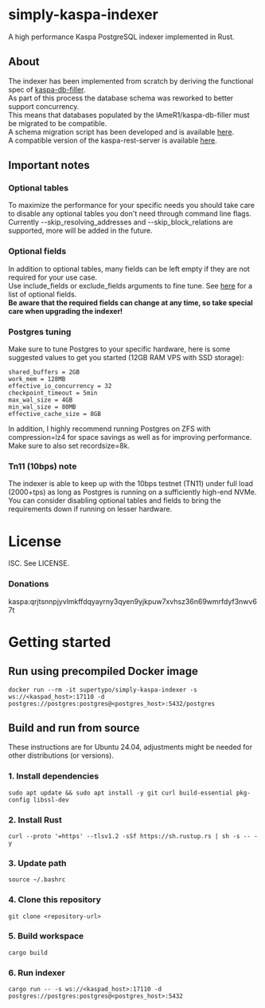 # simply-kaspa-indexer
A high performance Kaspa PostgreSQL indexer implemented in Rust.  

## About
The indexer has been implemented from scratch by deriving the functional spec of [kaspa-db-filler](https://github.com/lAmeR1/kaspa-db-filler).  
As part of this process the database schema was reworked to better support concurrency.  
This means that databases populated by the lAmeR1/kaspa-db-filler must be migrated to be compatible.  
A schema migration script has been developed and is available [here](https://github.com/supertypo/kaspa-db-filler-migration).  
A compatible version of the kaspa-rest-server is available [here](https://github.com/kaspa-ng/kaspa-rest-server).

## Important notes

### Optional tables
To maximize the performance for your specific needs you should take care to disable any optional tables you don't need through command line flags.  
Currently --skip_resolving_addresses and --skip_block_relations are supported, more will be added in the future.

### Optional fields
In addition to optional tables, many fields can be left empty if they are not required for your use case.  
Use include_fields or exclude_fields arguments to fine tune. See [here](https://github.com/supertypo/simply-kaspa-indexer/blob/main/mapping/src/mapper/mapper.rs#L38) for a list of optional fields.  
**Be aware that the required fields can change at any time, so take special care when upgrading the indexer!**

### Postgres tuning
Make sure to tune Postgres to your specific hardware, here is some suggested values to get you started (12GB RAM VPS with SSD storage):
```
shared_buffers = 2GB
work_mem = 128MB
effective_io_concurrency = 32
checkpoint_timeout = 5min
max_wal_size = 4GB
min_wal_size = 80MB
effective_cache_size = 8GB
```
In addition, I highly recommend running Postgres on ZFS with compression=lz4 for space savings as well as for improving performance. Make sure to also set recordsize=8k.

### Tn11 (10bps) note
The indexer is able to keep up with the 10bps testnet (TN11) under full load (2000+tps) as long as Postgres is running on a sufficiently high-end NVMe.  
You can consider disabling optional tables and fields to bring the requirements down if running on lesser hardware.

# License
ISC. See LICENSE.

### Donations
kaspa:qrjtsnnpjyvlmkffdqyayrny3qyen9yjkpuw7xvhsz36n69wmrfdyf3nwv67t

# Getting started

## Run using precompiled Docker image
```shell
docker run --rm -it supertypo/simply-kaspa-indexer -s ws://<kaspad_host>:17110 -d postgres://postgres:postgres@<postgres_host>:5432/postgres
```

## Build and run from source
These instructions are for Ubuntu 24.04, adjustments might be needed for other distributions (or versions). 

### 1. Install dependencies
```shell
sudo apt update && sudo apt install -y git curl build-essential pkg-config libssl-dev
```

### 2. Install Rust
```shell
curl --proto '=https' --tlsv1.2 -sSf https://sh.rustup.rs | sh -s -- -y
```

### 3. Update path
```shell
source ~/.bashrc
```

### 4. Clone this repository
```shell
git clone <repository-url>
```

### 5. Build workspace
```shell
cargo build
```

### 6. Run indexer
```shell
cargo run -- -s ws://<kaspad_host>:17110 -d postgres://postgres:postgres@<postgres_host>:5432
```
